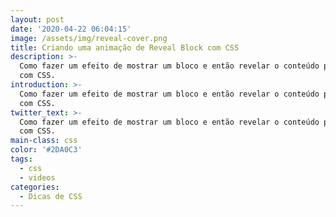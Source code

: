 ```yaml
---
layout: post
date: '2020-04-22 06:04:15'
image: /assets/img/reveal-cover.png
title: Criando uma animação de Reveal Block com CSS
description: >-
  Como fazer um efeito de mostrar um bloco e então revelar o conteúdo por trás
  com CSS.
introduction: >-
  Como fazer um efeito de mostrar um bloco e então revelar o conteúdo por trás
  com CSS.
twitter_text: >-
  Como fazer um efeito de mostrar um bloco e então revelar o conteúdo por trás
  com CSS.
main-class: css
color: '#2DA0C3'
tags:
  - css
  - videos
categories:
  - Dicas de CSS
---
```

